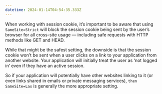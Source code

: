 ```yaml
---
datetime: 2024-01-14T04:54:35.333Z
---
```


When working with session cookie, it’s important to be aware that using `SameSite=Strict` will block the session cookie being sent by the user’s browser for all cross-site usage — including safe requests with HTTP methods like GET and HEAD.

While that might be the safest setting, the downside is that the session cookie won’t be sent when a user clicks on a link to your application from another website. Your application will initially treat the user as ‘not logged in’ even if they have an active session.

So if your application will potentially have other websites linking to it (or even links shared in emails or private messaging services), `then SameSite=Lax` is generally the more appropriate setting.
